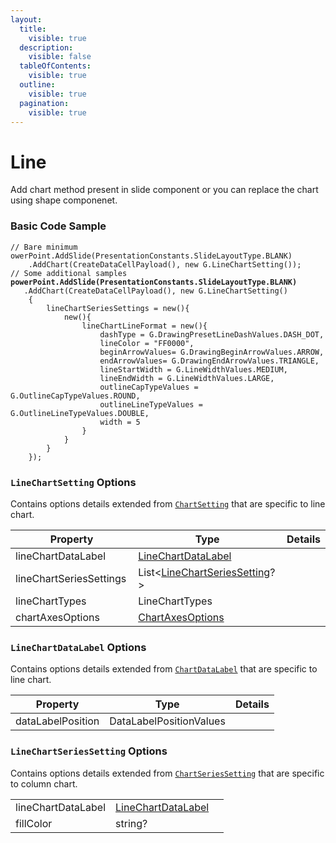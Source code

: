 ```yaml
---
layout:
  title:
    visible: true
  description:
    visible: false
  tableOfContents:
    visible: true
  outline:
    visible: true
  pagination:
    visible: true
---
```


# Line

Add chart method present in slide component or you can replace the chart using shape componenet.

### Basic Code Sample

<pre class="language-csharp"><code class="lang-csharp">// Bare minimum
owerPoint.AddSlide(PresentationConstants.SlideLayoutType.BLANK)
	.AddChart(CreateDataCellPayload(), new G.LineChartSetting());
// Some additional samples
<strong>powerPoint.AddSlide(PresentationConstants.SlideLayoutType.BLANK)
</strong>	.AddChart(CreateDataCellPayload(), new G.LineChartSetting()
	{
		lineChartSeriesSettings = new(){
			new(){
				lineChartLineFormat = new(){
					dashType = G.DrawingPresetLineDashValues.DASH_DOT,
					lineColor = "FF0000",
					beginArrowValues= G.DrawingBeginArrowValues.ARROW,
					endArrowValues= G.DrawingEndArrowValues.TRIANGLE,
					lineStartWidth = G.LineWidthValues.MEDIUM,
					lineEndWidth = G.LineWidthValues.LARGE,
					outlineCapTypeValues = G.OutlineCapTypeValues.ROUND,
					outlineLineTypeValues = G.OutlineLineTypeValues.DOUBLE,
					width = 5
				}
			}
		}
	});
</code></pre>

### `LineChartSetting` Options

Contains options details extended from [`ChartSetting`](./#chartsetting-options) that are specific to line chart.

<table><thead><tr><th width="251">Property</th><th width="287">Type</th><th>Details</th></tr></thead><tbody><tr><td>lineChartDataLabel</td><td><a href="line.md#linechartdatalabel-options">LineChartDataLabel</a></td><td></td></tr><tr><td>lineChartSeriesSettings</td><td>List&#x3C;<a href="line.md#linechartseriessetting-options">LineChartSeriesSetting</a>?></td><td></td></tr><tr><td>lineChartTypes</td><td>LineChartTypes</td><td></td></tr><tr><td>chartAxesOptions</td><td><a href="./#chartaxesoptions-options">ChartAxesOptions</a></td><td></td></tr></tbody></table>

### `LineChartDataLabel` Options

Contains options details extended from [`ChartDataLabel`](./#chartdatalabel-options) that are specific to line chart.

| Property          | Type                    | Details |
| ----------------- | ----------------------- | ------- |
| dataLabelPosition | DataLabelPositionValues |         |

### `LineChartSeriesSetting` Options

Contains options details extended from [`ChartSeriesSetting`](./#chartseriessetting-options) that are specific to column chart.

|                    |                                                          |   |
| ------------------ | -------------------------------------------------------- | - |
| lineChartDataLabel | [LineChartDataLabel](line.md#linechartdatalabel-options) |   |
| fillColor          | string?                                                  |   |
